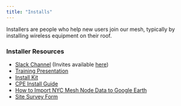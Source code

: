 ```yaml
---
title: "Installs"
---
```


Installers are people who help new users join our mesh, typically by installing wireless equipment on their roof.

### Installer Resources

*   [Slack Channel](https://nycmesh.slack.com/app_redirect?channel=install) (Invites available [here](http://slack.nycmesh.net/))
*   [Training Presentation](http://goo.gl/8qrmYm)
*   [Install Kit](/install/kit)
*   [CPE Install Guide](/installs/cpe)
*   [How to Import NYC Mesh Node Data to Google Earth](https://nycmesh.slack.com/files/U51M5UP6F/F5VEK2UCR/nycmesh-google-earth-kml-howto.m4v)
*   [Site Survey Form](https://goo.gl/forms/nq1UXX3UHPaGAZLy1)

